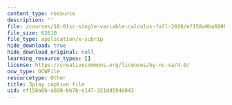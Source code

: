 ```yaml
---
content_type: resource
description: ''
file: /courses/18-01sc-single-variable-calculus-fall-2010/ef158a0ba690bb7be147321dd594d843_XRkgBWbWvg4.srt
file_size: 62610
file_type: application/x-subrip
hide_download: true
hide_download_original: null
learning_resource_types: []
license: https://creativecommons.org/licenses/by-nc-sa/4.0/
ocw_type: OCWFile
resourcetype: Other
title: 3play caption file
uid: ef158a0b-a690-bb7b-e147-321dd594d843
---
```

